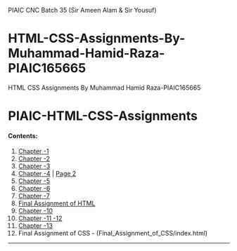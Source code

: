 PIAIC CNC Batch 35 (Sir Ameen Alam & Sir Yousuf)
# HTML-CSS-Assignments-By-Muhammad-Hamid-Raza-PIAIC165665
HTML CSS Assignments By Muhammad Hamid Raza-PIAIC165665
# PIAIC-HTML-CSS-Assignments


#### Contents:
  1. [Chapter -1](Ch_1/ch_1.html)
  2. [Chapter -2](Ch_2/ch_2.html)
  3. [Chapter -3](Ch_3/ch_3.html)
  4. [Chapter -4](Ch_4/ch_4a.html) | [Page 2](Ch_4/ch_4b.html)
  5. [Chapter -5](Ch_5/ch_5.html)
  6. [Chapter -6](Ch_6/ch_6.html)
  7. [Chapter -7](Ch_7/ch_7.html)
  8. [Final Assignment of HTML](ch_8_Final_Assignment_of_HTML/index.html)
  9. [Chapter -10](Ch_9-10/index)
  10. [Chapter -11 -12](Ch_11-12/index)
  11. [Chapter -13](Ch_13/index)
  12. Final Assignment of CSS - (Final_Assignment_of_CSS/index.html)
----------------------
